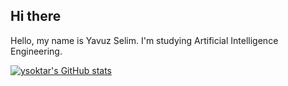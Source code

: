 ## Hi there
Hello, my name is Yavuz Selim. I'm studying Artificial Intelligence Engineering.

[![ysoktar's GitHub stats](https://github-readme-stats.vercel.app/api?username=ysoktar)](https://github.com/anuraghazra/github-readme-stats&theme=dark)
